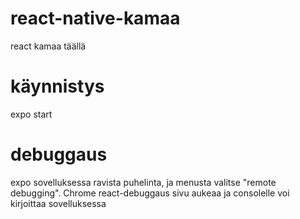 # react-native-kamaa
react kamaa täällä
# käynnistys
expo start
# debuggaus
expo sovelluksessa ravista puhelinta, ja menusta valitse "remote debugging".
Chrome react-debuggaus sivu aukeaa ja consolelle voi kirjoittaa sovelluksessa 

